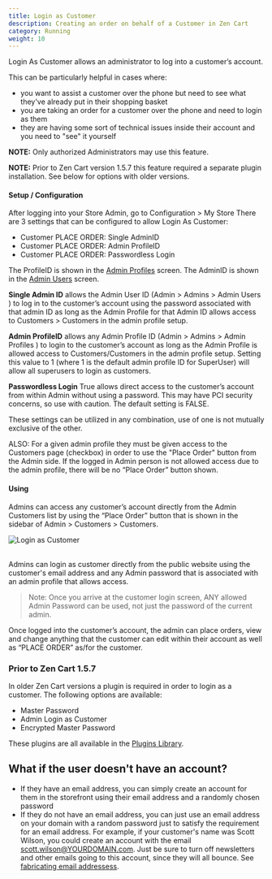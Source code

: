 ```yaml
---
title: Login as Customer 
description: Creating an order on behalf of a Customer in Zen Cart 
category: Running
weight: 10
---
```


Login As Customer allows an administrator to log into a customer’s account.

This can be particularly helpful in cases where:

- you want to assist a customer over the phone but need to see what they've already put in their shopping basket
- you are taking an order for a customer over the phone and need to login as them
- they are having some sort of technical issues inside their account and you need to "see" it yourself

**NOTE:** Only authorized Administrators may use this feature.

**NOTE:** Prior to Zen Cart version 1.5.7 this feature required a separate plugin installation. See below for options with older versions.

#### Setup / Configuration

After logging into your Store Admin, go to Configuration > My Store
There are 3 settings that can be configured to allow Login As Customer:

- Customer PLACE ORDER: Single AdminID 
- Customer PLACE ORDER: Admin ProfileID
- Customer PLACE ORDER: Passwordless Login 

The ProfileID is shown in the [Admin Profiles](/user/admin_pages/admins/admin_profiles/) screen. 
The AdminID is shown in the [Admin Users](/user/admin_pages/admins/admin_users/) screen.

**Single Admin ID** allows the Admin User ID (Admin > Admins > Admin Users ) to log in to the customer’s account using the password associated with that admin ID as long as the Admin Profile for that Admin ID allows access to Customers > Customers in the admin profile setup.

**Admin ProfileID** allows any Admin Profile ID (Admin > Admins > Admin Profiles ) to login to the customer’s account as long as the Admin Profile is allowed access to Customers/Customers in the admin profile setup.  Setting this value to 1 (where 1 is the default admin profile ID for SuperUser) will allow all superusers to login as customers. 

**Passwordless Login** True allows direct access to the customer’s account from within Admin without using a password. This may have PCI security concerns, so use with caution. The default setting is FALSE.

These settings can be utilized in any combination, use of one is not mutually exclusive of the other.

ALSO: For a given admin profile they must be given access to the Customers page (checkbox) in order to use the "Place Order" button from the Admin side.
If the logged in Admin person is not allowed access due to the admin profile, there will be no “Place Order” button shown. 


#### Using 

Admins can access any customer’s account directly from the Admin Customers list by using the “Place Order” button that is shown in the sidebar of Admin > Customers > Customers. 

<img src="/images/login_as_customer.png" alt="Login as Customer" />
<br><br>

Admins can login as customer directly from the public website using the customer's email address and any Admin password that is associated with an admin profile that allows access.
> Note: Once you arrive at the customer login screen, ANY allowed Admin Password can be used, not just the password of the current admin.

Once logged into the customer’s account, the admin can place orders, view and change anything that the customer can edit within their account as well as “PLACE ORDER” as/for the customer.


### Prior to Zen Cart 1.5.7

In older Zen Cart versions a plugin is required in order to login as a customer.  The following options are available:

- Master Password
- Admin Login as Customer
- Encrypted Master Password

These plugins are all available in the [Plugins Library](https://www.zen-cart.com/downloads.php). 


## What if the user doesn't have an account? 

- If they have an email address, you can simply create an account for them in the storefront using their email address and a randomly chosen password
- If they do not have an email address, you can just use an email address on your domain with a random password just to satisfy the requirement for an email address.  For example, if your customer's name was Scott Wilson, you could create an account with the email scott.wilson@YOURDOMAIN.com.  Just be sure to turn off newsletters and other emails going to this account, since they will all bounce.  See [fabricating email addressess](/user/email/fabricating_email_addresses/). 

